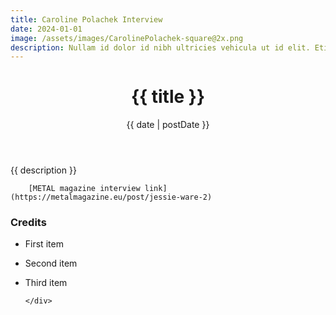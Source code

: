 ```yaml
---
title: Caroline Polachek Interview
date: 2024-01-01
image: /assets/images/CarolinePolachek-square@2x.png
description: Nullam id dolor id nibh ultricies vehicula ut id elit. Etiam porta sem malesuada magna mollis euismod. Donec sed odio dui. Aenean lacinia bibendum nulla sed consectetur. Etiam porta sem malesuada magna mollis euismod. Nullam quis risus eget urna mollis ornare vel eu leo. Morbi leo risus, porta ac consectetur ac, vestibulum at eros. Maecenas sed diam eget risus varius blandit sit amet non magna. Etiam porta sem malesuada magna mollis euismod. Etiam porta sem malesuada magna mollis euismod.
---
```


<header class="sectionMargin project-title">
    <h1 class="mb3 mt0">{{ title }}</h1>
    <time class="f6 ttu tracked gray">{{ date | postDate }}</time>
</header>

<div class="sectionMargin pb4">
    <div class="measure pt4">
        {{ description }}

        [METAL magazine interview link](https://metalmagazine.eu/post/jessie-ware-2)

### Credits

- First item
- Second item
- Third item

      </div>

  </div>

